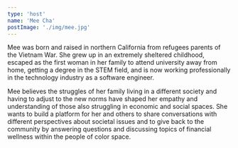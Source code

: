 ```yaml
---
type: 'host'
name: 'Mee Cha'
postImage: './img/mee.jpg'
---
```


Mee was born and raised in northern California from refugees parents of the Vietnam War. She grew up in an extremely sheltered childhood, escaped as the first woman in her family to attend university away from home, getting a degree in the STEM field, and is now working professionally in the technology industry as a software engineer.

Mee believes the struggles of her family living in a different society and having to adjust to the new norms have shaped her empathy and understanding of those also struggling in economic and social spaces. She wants to build a platform for her and others to share conversations with different perspectives about societal issues and to give back to the community by answering questions and discussing topics of financial wellness within the people of color space.
